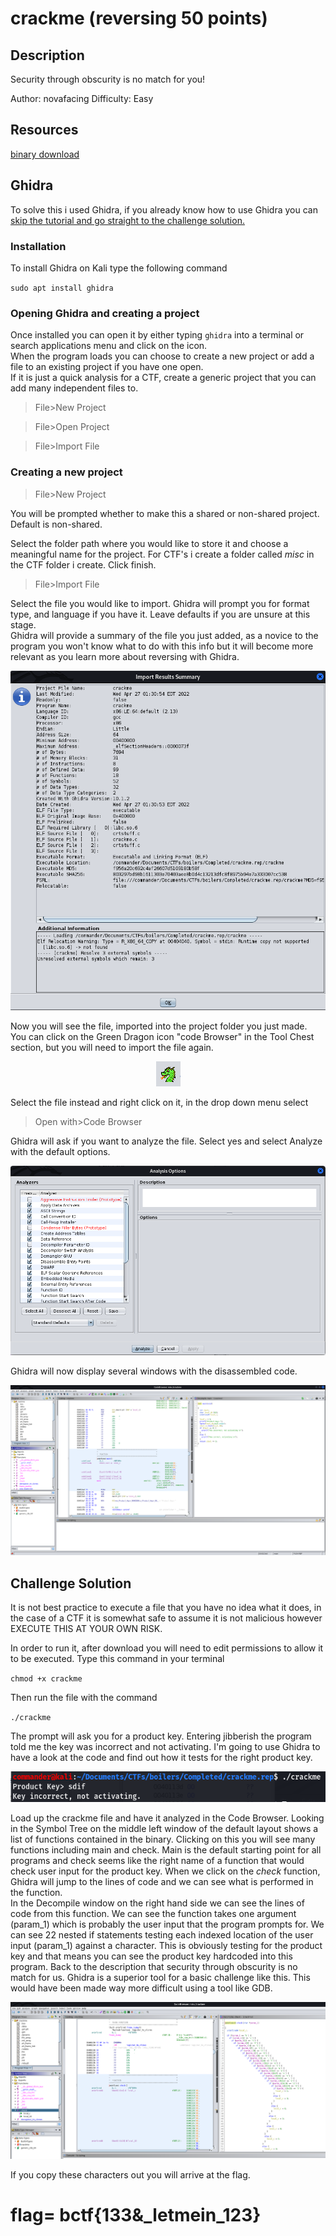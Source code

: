 # crackme (reversing 50 points) 

## Description

Security through obscurity is no match for you!

Author: novafacing
Difficulty: Easy

## Resources

[binary download](https://ctf.b01lers.com/download?file_key=0df2f37d2976329e6a685a498563af96eb6db1c5d0a700ced4ea788cdc210654&team_key=f525c3a1714f99e5c9c69495b11064d465f4c80aa98c6bae8d663f031246aff7)

## Ghidra

To solve this i used Ghidra, if you already know how to use Ghidra you can <a href="#solution">skip the tutorial and go straight to the challenge solution.</a>

### Installation

To install Ghidra on Kali type the following command

`sudo apt install ghidra`

### Opening Ghidra and creating a project

Once installed you can open it by either typing `ghidra` into a terminal or search applications menu and click on the icon.  
When the program loads you can choose to create a new project or add a file to an existing project if you have one open.  
If it is just a quick analysis for a CTF, create a generic project that you can add many independent files to.

>File>New Project

>File>Open Project

>File>Import File  

### Creating a new project

>File>New Project

You will be prompted whether to make this a shared or non-shared project. Default is non-shared.

Select the folder path where you would like to store it and choose a meaningful name for the project. For CTF's i create a folder called *misc* in the CTF folder i create. Click finish.  

>File>Import File

Select the file you would like to import. Ghidra will prompt you for format type, and language if you have it. Leave defaults if you are unsure at this stage.  
Ghidra will provide a summary of the file you just added, as a novice to the program you won't know what to do with this info but it will become more relevant as you learn more about reversing with Ghidra.

<p align="center"><img src="_images/summary.png"></p>

Now you will see the file, imported into the project folder you just made.  
You can click on the Green Dragon icon "code Browser" in the Tool Chest section, but you will need to import the file again.

<p align="center"><img src="_images/code_browser.png"></p>

Select the file instead and right click on it, in the drop down menu select 

>Open with>Code Browser

Ghidra will ask if you want to analyze the file. Select yes and select Analyze with the default options.

<p align="center"><img src="_images/analyze_options.png"></p>

Ghidra will now display several windows with the disassembled code.

<p align="center"><img src="_images/ghidra_main.png"></p>

<a id="solution"></a>
## Challenge Solution

It is not best practice to execute a file that you have no idea what it does, in the case of a CTF it is somewhat safe to assume it is not malicious however EXECUTE THIS AT YOUR OWN RISK.

In order to run it, after download you will need to edit permissions to allow it to be executed. Type this command in your terminal 

`chmod +x crackme`

Then run the file with the command

`./crackme`

The prompt will ask you for a product key. Entering jibberish the program told me the key was incorrect and not activating. I'm going to use Ghidra to have a look at the code and find out how it tests for the right product key.

<p align="center"><img src="_images/run.png"></p>

Load up the crackme file and have it analyzed in the Code Browser. Looking in the Symbol Tree on the middle left window of the default layout shows a list of functions contained in the binary. Clicking on this you will see many functions including main and check. Main is the default starting point for all programs and check seems like the right name of a function that would check user input for the product key. When we click on the *check* function, Ghidra will jump to the lines of code and we can see what is performed in the function.  
In the Decompile window on the right hand side we can see the lines of code from this function. We can see the function takes one argument (param_1) which is probably the user input that the program prompts for. We can see 22 nested if statements testing each indexed location of the user input (param_1) against a character. This is obviously testing for the product key and that means you can see the product key hardcoded into this program. Back to the description that security through obscurity is no match for us. Ghidra is a superior tool for a basic challenge like this. This would have been made way more difficult using a tool like GDB.

<p align="center"><img src="_images/ghidra_check.png"></p>

If you copy these characters out you will arrive at the flag.

# flag= bctf{133&_letmein_123}

